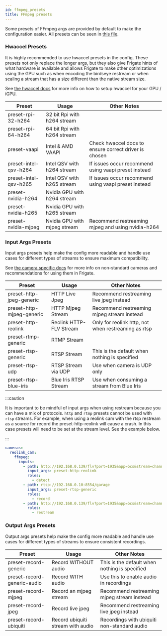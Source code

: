```yaml
---
id: ffmpeg_presets
title: FFmpeg presets
---
```


Some presets of FFmpeg args are provided by default to make the configuration easier. All presets can be seen in [this file](https://github.com/blakeblackshear/frigate/blob/master/frigate/ffmpeg_presets.py).

### Hwaccel Presets

It is highly recommended to use hwaccel presets in the config. These presets not only replace the longer args, but they also give Frigate hints of what hardware is available and allows Frigate to make other optimizations using the GPU such as when encoding the birdseye restream or when scaling a stream that has a size different than the native stream size.

See [the hwaccel docs](/configuration/hardware_acceleration.md) for more info on how to setup hwaccel for your GPU / iGPU.

| Preset                | Usage                        | Other Notes                                           |
| --------------------- | ---------------------------- | ----------------------------------------------------- |
| preset-rpi-32-h264    | 32 bit Rpi with h264 stream  |                                                       |
| preset-rpi-64-h264    | 64 bit Rpi with h264 stream  |                                                       |
| preset-vaapi          | Intel & AMD VAAPI            | Check hwaccel docs to ensure correct driver is chosen |
| preset-intel-qsv-h264 | Intel QSV with h264 stream   | If issues occur recommend using vaapi preset instead  |
| preset-intel-qsv-h265 | Intel QSV with h265 stream   | If issues occur recommend using vaapi preset instead  |
| preset-nvidia-h264    | Nvidia GPU with h264 stream  |                                                       |
| preset-nvidia-h265    | Nvidia GPU with h265 stream  |                                                       |
| preset-nvidia-mjpeg   | Nvidia GPU with mjpeg stream | Recommend restreaming mjpeg and using nvidia-h264     |

### Input Args Presets

Input args presets help make the config more readable and handle use cases for different types of streams to ensure maximum compatibility.

See [the camera specific docs](/configuration/camera_specific.md) for more info on non-standard cameras and recommendations for using them in Frigate.

| Preset                    | Usage                   | Other Notes                                         |
| ------------------------- | ----------------------- | --------------------------------------------------- |
| preset-http-jpeg-generic  | HTTP Live Jpeg          | Recommend restreaming live jpeg instead             |
| preset-http-mjpeg-generic | HTTP Mjpeg Stream       | Recommend restreaming mjpeg stream instead          |
| preset-http-reolink       | Reolink HTTP-FLV Stream | Only for reolink http, not when restreaming as rtsp |
| preset-rtmp-generic       | RTMP Stream             |                                                     |
| preset-rtsp-generic       | RTSP Stream             | This is the default when nothing is specified       |
| preset-rtsp-udp           | RTSP Stream via UDP     | Use when camera is UDP only                         |
| preset-rtsp-blue-iris     | Blue Iris RTSP Stream   | Use when consuming a stream from Blue Iris          |

:::caution

It is important to be mindful of input args when using restream because you can have a mix of protocols. `http` and `rtmp` presets cannot be used with `rtsp` streams. For example, when using a reolink cam with the rtsp restream as a source for record the preset-http-reolink will cause a crash. In this case presets will need to be set at the stream level. See the example below.

:::

```yaml
cameras:
  reolink_cam:
    ffmpeg:
      inputs:
        - path: http://192.168.0.139/flv?port=1935&app=bcs&stream=channel0_ext.bcs&user=admin&password={FRIGATE_CAM_PASSWORD}
          input_args: preset-http-reolink
          roles:
            - detect
        - path: rtsp://192.168.0.10:8554/garage
          input_args: preset-rtsp-generic
          roles:
            - record
        - path: http://192.168.0.139/flv?port=1935&app=bcs&stream=channel0_main.bcs&user=admin&password={FRIGATE_CAM_PASSWORD}
          roles:
            - restream
```

### Output Args Presets

Output args presets help make the config more readable and handle use cases for different types of streams to ensure consistent recordings.

| Preset                      | Usage                             | Other Notes                                   |
| --------------------------- | --------------------------------- | --------------------------------------------- |
| preset-record-generic       | Record WITHOUT audio              | This is the default when nothing is specified |
| preset-record-generic-audio | Record WITH audio                 | Use this to enable audio in recordings        |
| preset-record-mjpeg         | Record an mjpeg stream            | Recommend restreaming mjpeg stream instead    |
| preset-record-jpeg          | Record live jpeg                  | Recommend restreaming live jpeg instead       |
| preset-record-ubiquiti      | Record ubiquiti stream with audio | Recordings with ubiquiti non-standard audio   |
